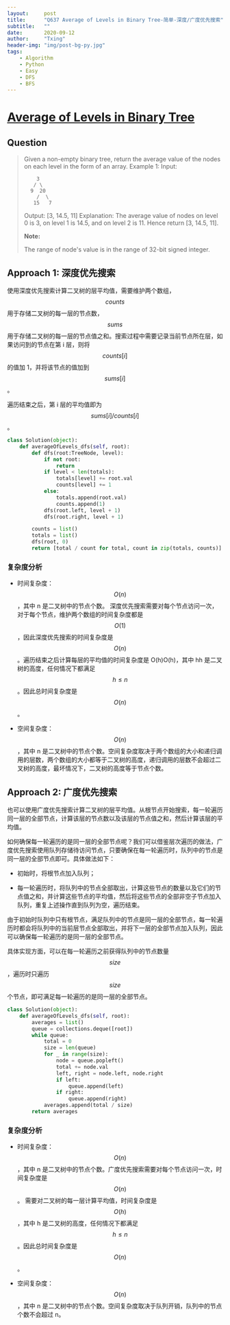 ```yaml
---
layout:     post
title:      "Q637 Average of Levels in Binary Tree-简单-深度/广度优先搜索"
subtitle:   ""
date:       2020-09-12
author:     "Txing"
header-img: "img/post-bg-py.jpg"
tags:
    - Algorithm
    - Python
    - Easy
    - DFS
    - BFS
---
```


# [Average of Levels in Binary Tree](https://leetcode-cn.com/problems/average-of-levels-in-binary-tree/)

## Question

> Given a non-empty binary tree, return the average value of the nodes on each level in the form of an array.
> Example 1:
> Input:
>
> ```
>     3
>    / \
>   9  20
>     /  \
>    15   7
> ```
>
> Output: [3, 14.5, 11]
> Explanation: The average value of nodes on level 0 is 3,  on level 1 is 14.5, and on level 2 is 11. Hence return [3, 14.5, 11].
>
> **Note:**
>
> The range of node's value is in the range of 32-bit signed integer.

## Approach 1: 深度优先搜索
使用深度优先搜索计算二叉树的层平均值，需要维护两个数组，$$\textit{counts}$$ 用于存储二叉树的每一层的节点数，$$\textit{sums}$$ 用于存储二叉树的每一层的节点值之和。搜索过程中需要记录当前节点所在层，如果访问到的节点在第 i 层，则将 $$\textit{counts}[i]$$ 的值加 1，并将该节点的值加到 $$\textit{sums}[i]$$。

遍历结束之后，第 i 层的平均值即为 $$\textit{sums}[i] / \textit{counts}[i]$$。

```python
class Solution(object):
    def averageOfLevels_dfs(self, root):
        def dfs(root:TreeNode, level):
            if not root:
                return
            if level < len(totals):
                totals[level] += root.val
                counts[level] += 1
            else:
                totals.append(root.val)
                counts.append(1)
            dfs(root.left, level + 1)
            dfs(root.right, level + 1)

        counts = list()
        totals = list()
        dfs(root, 0)
        return [total / count for total, count in zip(totals, counts)]
```

### 复杂度分析

- 时间复杂度：$$O(n)$$，其中 n 是二叉树中的节点个数。
  深度优先搜索需要对每个节点访问一次，对于每个节点，维护两个数组的时间复杂度都是 $$O(1)$$，因此深度优先搜索的时间复杂度是 $$O(n)$$。遍历结束之后计算每层的平均值的时间复杂度是 O(h)O(h)，其中 hh 是二叉树的高度，任何情况下都满足 $$h \le n$$。因此总时间复杂度是 $$O(n)$$。

- 空间复杂度：$$O(n)$$，其中 n 是二叉树中的节点个数。空间复杂度取决于两个数组的大小和递归调用的层数，两个数组的大小都等于二叉树的高度，递归调用的层数不会超过二叉树的高度，最坏情况下，二叉树的高度等于节点个数。

## Approach 2: 广度优先搜索

也可以使用广度优先搜索计算二叉树的层平均值。从根节点开始搜索，每一轮遍历同一层的全部节点，计算该层的节点数以及该层的节点值之和，然后计算该层的平均值。

如何确保每一轮遍历的是同一层的全部节点呢？我们可以借鉴层次遍历的做法，广度优先搜索使用队列存储待访问节点，只要确保在每一轮遍历时，队列中的节点是同一层的全部节点即可。具体做法如下：

- 初始时，将根节点加入队列；

- 每一轮遍历时，将队列中的节点全部取出，计算这些节点的数量以及它们的节点值之和，并计算这些节点的平均值，然后将这些节点的全部非空子节点加入队列，重复上述操作直到队列为空，遍历结束。

由于初始时队列中只有根节点，满足队列中的节点是同一层的全部节点，每一轮遍历时都会将队列中的当前层节点全部取出，并将下一层的全部节点加入队列，因此可以确保每一轮遍历的是同一层的全部节点。

具体实现方面，可以在每一轮遍历之前获得队列中的节点数量 $$\textit{size}$$，遍历时只遍历 $$size$$ 个节点，即可满足每一轮遍历的是同一层的全部节点。

```python
class Solution(object):
    def averageOfLevels_dfs(self, root):        
        averages = list()
        queue = collections.deque([root])
        while queue:
            total = 0
            size = len(queue)
            for _ in range(size):
                node = queue.popleft()
                total += node.val
                left, right = node.left, node.right
                if left:
                    queue.append(left)
                if right:
                    queue.append(right)
            averages.append(total / size)
        return averages
```

### 复杂度分析

- 时间复杂度：$$O(n)$$，其中 n 是二叉树中的节点个数。广度优先搜索需要对每个节点访问一次，时间复杂度是 $$O(n)$$。
  需要对二叉树的每一层计算平均值，时间复杂度是 $$O(h)$$，其中 h 是二叉树的高度，任何情况下都满足 $$h \le n$$。因此总时间复杂度是 $$O(n)$$。

- 空间复杂度：$$O(n)$$，其中 n 是二叉树中的节点个数。空间复杂度取决于队列开销，队列中的节点个数不会超过 n。

